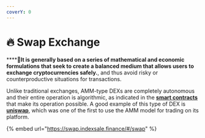```yaml
---
coverY: 0
---
```


# 🔥 Swap Exchange

****:clap:**It is generally based on a series of mathematical and economic formulations that seek to create a balanced medium that allows users to exchange cryptocurrencies safely.**, and thus avoid risky or counterproductive situations for transactions.

Unlike traditional exchanges, AMM-type DEXs are completely autonomous and their entire operation is algorithmic, as indicated in the [**smart contracts**](https://academy.bit2me.com/en/what-are-smart-contracts/) that make its operation possible. A good example of this type of DEX is [**uniswap**](https://academy.bit2me.com/en/what-is-uniswap/), which was one of the first to use the AMM model for trading on its platform.

{% embed url="https://swap.indexsale.finance/#/swap" %}
